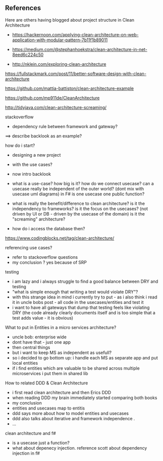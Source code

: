 


## References

Here are others having blogged about project structure in Clean Architecture

- https://hackernoon.com/applying-clean-architecture-on-web-application-with-modular-pattern-7b11f1b89011

- https://medium.com/@stephanhoekstra/clean-architecture-in-net-8eed6c224c50

- http://nklein.com/exploring-clean-architecture

https://fullstackmark.com/post/11/better-software-design-with-clean-architecture

https://github.com/mattia-battiston/clean-architecture-example

https://github.com/mp911de/CleanArchitecture

http://tidyjava.com/clean-architecture-screaming/





stackoverflow
- dependency rule between framework and gateway?



==> describe backlook as an example?


how do i start?
- designing a new project
- with the use cases?
- now intro backlook




- what is a use-case? how big is it? how do we connect usecase?
  can a usecase really be independent of the outer world?
  (dont mix with usecase uml diagrams)
  in F# is one usecase one public function?

- what is really the benefit/difference to clean architecture?
  is it the independency to frameworks?
  is it the focus on the usecases? (not driven by UI or DB - driven by the usecase of the domain)
  is it the "screaming" architecture?
 
- how do i access the database then?

https://www.codingblocks.net/tag/clean-architecture/













referencing use cases?

-	refer to stackoverflow questions
-	my conclusion ? yes because of SRP

testing

-	i am lazy and i always struggle to find a good balance between DRY and testing
-	"what is simple enough that writing a test would violate DRY"?
-	with this strange idea in mind i currently try to put - as i also think i read it in uncle bobs post - all code in the usecases/entities and test it
-	i want to have all gateways that dump that testing feels like violating DRY (the code already clearly documents itself and is too simple that a test adds value - it is obvious)

What to put in Entities in a micro services architecture?

-	uncle bob: enterprise wide
-	dont have that - just one app
-	then central things
-	but i want to keep MS as independent as usefull?
-	so i decided to go bottom up: i handle each MS as separate app and put local entities
-	if i find entities which are valuable to be shared across multiple microservices i put them in shared lib

How to related DDD & Clean Architecture

-	i first read clean architecture and then Erics DDD
-	when reading DDD my brain immediately started comparing both books
-	my conclusion
-	entities and usecases map to entitis
-	ddd says more about how to model entities and usecases
-	ddd also talks about iterative and framework independence .
-	...

clean architecture and f#
- is a usecase just a function?
- what about depenecy injection. reference scott about dependency injection in f#





